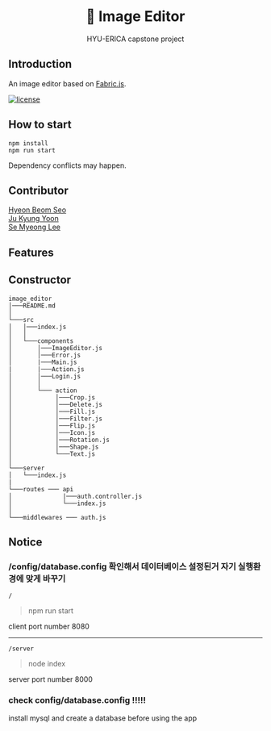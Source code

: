 <p align="center">
  <h1 align="center">🎨 Image Editor</h1>
  <p align="center">
    HYU-ERICA capstone project
  </p>
</p>

## Introduction
An image editor based on [Fabric.js](https://github.com/fabricjs/fabric.js).

[![license](https://img.shields.io/github/license/nhn/tui.image-editor.svg)](https://github.com/nhn/tui.image-editor/blob/master/LICENSE) 

## How to start
```
npm install
npm run start
```
Dependency conflicts may happen.

## Contributor
[Hyeon Beom Seo](https://github.com/hbseo)  
[Ju Kyung Yoon](https://github.com/JuKyYoon)  
[Se Myeong Lee](https://github.com/3people)  

## Features

## Constructor

```
image_editor
│───README.md   
│
└───src
│   │───index.js
│   │
│   └───components
│       │───ImageEditor.js
│       │───Error.js
│       |───Main.js
|       |───Action.js
│       │───Login.js
│       │    
│       └─── action
│            │───Crop.js
│            │───Delete.js
│            │───Fill.js
│            │───Filter.js
│            │───Flip.js
│            │───Icon.js
│            │───Rotation.js
│            │───Shape.js
│            └───Text.js
│   
└───server
│   └───index.js
|   
└───routes ─── api 
│              |───auth.controller.js
│              └───index.js
│              
└───middlewares ─── auth.js

```



## Notice
### /config/database.config 확인해서 데이터베이스 설정된거 자기 실행환경에 맞게 바꾸기 

` / `
> npm run start

client port number 8080

---

` /server `
> node index

server port number 8000

### check config/database.config !!!!!
install mysql and create a database before using the app
